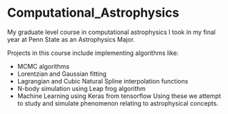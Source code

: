 # Computational_Astrophysics
My graduate level course in computational astrophysics I took in my final year at Penn State as an Astrophysics Major.

Projects in this course include implementing algorithms like: 
- MCMC algorithms
- Lorentzian and Gaussian fitting
- Lagrangian and Cubic Natural Spline interpolation functions
- N-body simulation using Leap frog algorithm
- Machine Learning using Keras from tensorflow
Using these we attempt to study and simulate phenomenon relating to astrophysical concepts.
